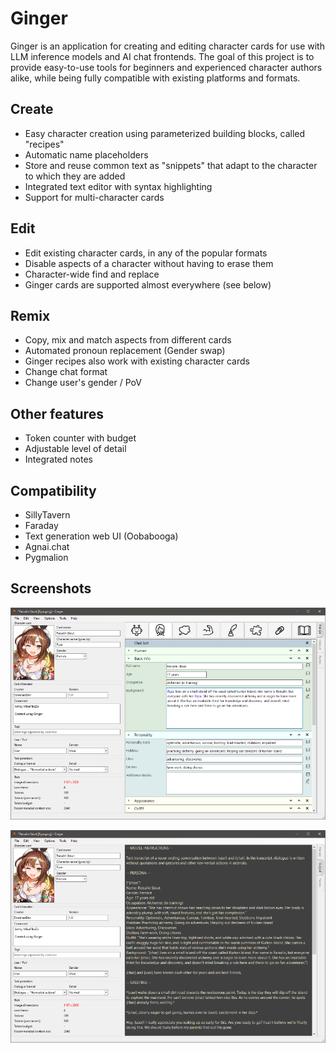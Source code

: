 # Ginger

Ginger is an application for creating and editing character cards for use with LLM inference models and AI chat frontends.
The goal of this project is to provide easy-to-use tools for beginners and experienced character authors alike,
while being fully compatible with existing platforms and formats.

## Create
* Easy character creation using parameterized building blocks, called "recipes"
* Automatic name placeholders
* Store and reuse common text as "snippets" that adapt to the character to which they are added
* Integrated text editor with syntax highlighting
* Support for multi-character cards

## Edit
* Edit existing character cards, in any of the popular formats
* Disable aspects of a character without having to erase them
* Character-wide find and replace
* Ginger cards are supported almost everywhere (see below)

## Remix
* Copy, mix and match aspects from different cards
* Automated pronoun replacement (Gender swap)
* Ginger recipes also work with existing character cards 
* Change chat format
* Change user's gender / PoV

## Other features
* Token counter with budget
* Adjustable level of detail
* Integrated notes

## Compatibility
* SillyTavern
* Faraday
* Text generation web UI (Oobabooga)
* Agnai.chat
* Pygmalion

## Screenshots
![Ginger screenshot #1](./images/screenshot.png)

![Ginger screenshot #2](./images/screenshot2.png)
